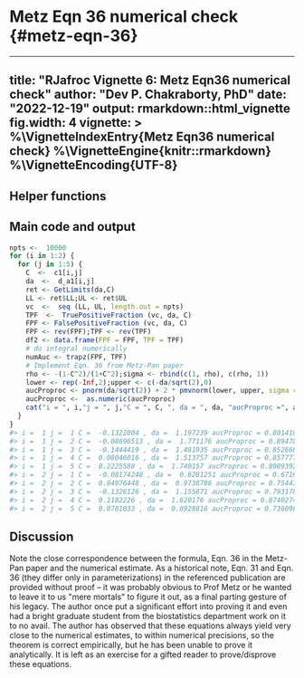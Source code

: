 # Metz Eqn 36 numerical check {#metz-eqn-36}


---
title: "RJafroc Vignette 6: Metz Eqn36 numerical check"
author: "Dev P. Chakraborty, PhD"
date: "2022-12-19"
output: rmarkdown::html_vignette
fig.width: 4
vignette: >
  %\VignetteIndexEntry{Metz Eqn36 numerical check}
  %\VignetteEngine{knitr::rmarkdown}
  %\VignetteEncoding{UTF-8}
---
  


## Helper functions




## Main code and output
  

```r
npts <-  10000
for (i in 1:2) {
  for (j in 1:5) {
    C  <-  c1[i,j]
    da  <-  d_a1[i,j]
    ret <- GetLimits(da,C)
    LL <- ret$LL;UL <- ret$UL
    vc  <-  seq (LL, UL, length.out = npts)
    TPF  <-  TruePositiveFraction (vc, da, C)
    FPF <- FalsePositiveFraction (vc, da, C)
    FPF <- rev(FPF);TPF <- rev(TPF)
    df2 <- data.frame(FPF = FPF, TPF = TPF)
    # do integral numerically
    numAuc <- trapz(FPF, TPF)
    # Implement Eqn. 36 from Metz-Pan paper 
    rho <- -(1-C^2)/(1+C^2);sigma <- rbind(c(1, rho), c(rho, 1))
    lower <- rep(-Inf,2);upper <- c(-da/sqrt(2),0)
    aucProproc <- pnorm(da/sqrt(2)) + 2 * pmvnorm(lower, upper, sigma = sigma)
    aucProproc <-  as.numeric(aucProproc)
    cat("i = ", i,"j = ", j,"C = ", C, ", da = ", da, "aucProproc =", aucProproc, "Norm. Diff. = ", (aucProproc-numAuc)/aucProproc,"\n")
  }
}
#> i =  1 j =  1 C =  -0.1322804 , da =  1.197239 aucProproc = 0.8014164 Norm. Diff. =  3.520017e-08 
#> i =  1 j =  2 C =  -0.08696513 , da =  1.771176 aucProproc = 0.8947898 Norm. Diff. =  4.741875e-08 
#> i =  1 j =  3 C =  -0.1444419 , da =  1.481935 aucProproc = 0.8526605 Norm. Diff. =  3.515431e-08 
#> i =  1 j =  4 C =  0.08046016 , da =  1.513757 aucProproc = 0.8577776 Norm. Diff. =  4.971428e-08 
#> i =  1 j =  5 C =  0.2225588 , da =  1.740157 aucProproc = 0.8909392 Norm. Diff. =  2.699855e-08 
#> i =  2 j =  1 C =  -0.08174248 , da =  0.6281251 aucProproc = 0.6716574 Norm. Diff. =  2.801793e-08 
#> i =  2 j =  2 C =  0.04976448 , da =  0.9738786 aucProproc = 0.7544739 Norm. Diff. =  5.275242e-08 
#> i =  2 j =  3 C =  -0.1326126 , da =  1.155871 aucProproc = 0.7931787 Norm. Diff. =  3.472577e-08 
#> i =  2 j =  4 C =  0.1182226 , da =  1.620176 aucProproc = 0.8740274 Norm. Diff. =  3.922161e-08 
#> i =  2 j =  5 C =  0.0781033 , da =  0.8928816 aucProproc = 0.7360989 Norm. Diff. =  3.798459e-08
```


## Discussion

Note the close correspondence between the formula, Eqn. 36 in the Metz-Pan paper and the numerical estimate. As a historical note, Eqn. 31 and Eqn. 36 (they differ only in parameterizations) in the referenced publication are provided without proof – it was probably obvious to Prof Metz or he wanted to leave it to us "mere mortals" to figure it out, as a final parting gesture of his legacy. The author once put a significant effort into proving it and even had a bright graduate student from the biostatistics department work on it to no avail. The author has observed that these equations always yield very close to the numerical estimates, to within numerical precisions, so the theorem is correct empirically, but he has been unable to prove it analytically. It is left as an exercise for a gifted reader to prove/disprove these equations.
